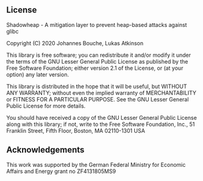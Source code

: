 ## License

Shadowheap - A mitigation layer to prevent heap-based attacks against glibc

Copyright (C) 2020 Johannes Bouche, Lukas Atkinson

This library is free software; you can redistribute it and/or
modify it under the terms of the GNU Lesser General Public
License as published by the Free Software Foundation; either
version 2.1 of the License, or (at your option) any later version.

This library is distributed in the hope that it will be useful,
but WITHOUT ANY WARRANTY; without even the implied warranty of
MERCHANTABILITY or FITNESS FOR A PARTICULAR PURPOSE.  See the GNU
Lesser General Public License for more details.

You should have received a copy of the GNU Lesser General Public
License along with this library; if not, write to the Free Software
Foundation, Inc., 51 Franklin Street, Fifth Floor, Boston, MA  02110-1301  USA


## Acknowledgements
This work was supported by the German Federal Ministry for Economic Affairs and Energy grant no ZF4131805MS9
